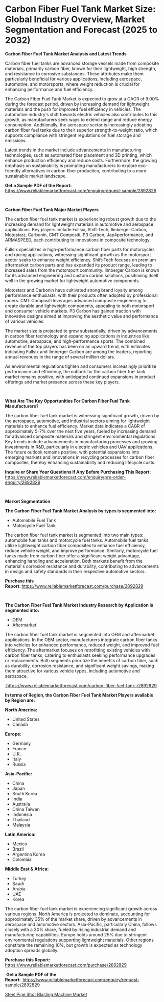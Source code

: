 <p><h1>Carbon Fiber Fuel Tank Market Size: Global Industry Overview, Market Segmentation and Forecast (2025 to 2032)</h1></p><p><strong>Carbon Fiber Fuel Tank Market Analysis and Latest Trends</strong></p>
<p><p>Carbon fiber fuel tanks are advanced storage vessels made from composite materials, primarily carbon fiber, known for their lightweight, high strength, and resistance to corrosive substances. These attributes make them particularly beneficial for various applications, including aerospace, automotive, and motorsports, where weight reduction is crucial for enhancing performance and fuel efficiency.</p><p>The Carbon Fiber Fuel Tank Market is expected to grow at a CAGR of 9.00% during the forecast period, driven by increasing demand for lightweight materials and the push for improved fuel efficiency in vehicles. The automotive industry's shift towards electric vehicles also contributes to this growth, as manufacturers seek ways to extend range and reduce energy consumption. Additionally, the aerospace sector is increasingly adopting carbon fiber fuel tanks due to their superior strength-to-weight ratio, which supports compliance with stringent regulations on fuel storage and emissions.</p><p>Latest trends in the market include advancements in manufacturing technologies, such as automated fiber placement and 3D printing, which enhance production efficiency and reduce costs. Furthermore, the growing emphasis on sustainability is prompting manufacturers to explore eco-friendly alternatives in carbon fiber production, contributing to a more sustainable market landscape.</p></p>
<p><strong>Get a Sample PDF of the Report:&nbsp;</strong> <a href="https://www.reliablemarketforecast.com/enquiry/request-sample/2892829?utm_campaign=2533&utm_medium=2&utm_source=Github&utm_content=ia&utm_term=15032025&utm_id=carbon-fiber-fuel-tank">https://www.reliablemarketforecast.com/enquiry/request-sample/2892829</a></p>
<p>&nbsp;</p>
<p><strong>Carbon Fiber Fuel Tank Major Market Players</strong></p>
<p><p>The carbon fiber fuel tank market is experiencing robust growth due to the increasing demand for lightweight materials in automotive and aerospace applications. Key players include Fullsix, Shift-Tech, Ilmberger Carbon, Motostarz, Carbonin, CMT Compositi, P3 Carbon, Jap4performance, and ARMASPEED, each contributing to innovations in composite technology.</p><p>Fullsix specializes in high-performance carbon fiber parts for motorcycles and racing applications, witnessing significant growth as the motorsport sector seeks to enhance weight efficiency. Shift-Tech focuses on premium aftermarket carbon parts and has expanded its product range, leading to increased sales from the motorsport community. Ilmberger Carbon is known for its advanced engineering and custom carbon solutions, positioning itself well in the growing market for lightweight automotive components.</p><p>Motostarz and Carbonin have cultivated strong brand loyalty among performance enthusiasts, with their products often adopted by professional racers. CMT Compositi leverages advanced composite engineering to create durable and lightweight components, appealing to both motorsport and consumer vehicle markets. P3 Carbon has gained traction with innovative designs aimed at improving the aesthetic value and performance of various vehicles.</p><p>The market size is projected to grow substantially, driven by advancements in carbon fiber technology and expanding applications in industries like automotive, aerospace, and high-performance sports. The combined revenue of the top players has been on an upward trend, with estimates indicating Fullsix and Ilmberger Carbon are among the leaders, reporting annual revenues in the range of several million dollars.</p><p>As environmental regulations tighten and consumers increasingly prioritize performance and efficiency, the outlook for the carbon fiber fuel tank market remains positive, with anticipated continued expansions in product offerings and market presence across these key players.</p></p>
<p>&nbsp;</p>
<p><strong>What Are The Key Opportunities For Carbon Fiber Fuel Tank Manufacturers?</strong></p>
<p><p>The carbon fiber fuel tank market is witnessing significant growth, driven by the aerospace, automotive, and industrial sectors aiming for lightweight materials to enhance fuel efficiency. Market data indicates a CAGR of approximately 5-7% over the next five years, fueled by increasing demand for advanced composite materials and stringent environmental regulations. Key trends include advancements in manufacturing processes and growing investments in R&D, particularly in electric vehicles and UAV applications. The future outlook remains positive, with potential expansions into emerging markets and innovations in recycling processes for carbon fiber composites, thereby enhancing sustainability and reducing lifecycle costs.</p></p>
<p><strong>Inquire or Share Your Questions If Any Before Purchasing This Report:</strong> <a href="https://www.reliablemarketforecast.com/enquiry/pre-order-enquiry/2892829?utm_campaign=2533&utm_medium=2&utm_source=Github&utm_content=ia&utm_term=15032025&utm_id=carbon-fiber-fuel-tank">https://www.reliablemarketforecast.com/enquiry/pre-order-enquiry/2892829</a></p>
<p>&nbsp;</p>
<p><strong>Market Segmentation</strong></p>
<p><strong>The Carbon Fiber Fuel Tank Market Analysis by types is segmented into:</strong></p>
<p><ul><li>Automobile Fuel Tank</li><li>Motorcycle Fuel Tank</li></ul></p>
<p><p>The carbon fiber fuel tank market is segmented into two main types: automobile fuel tanks and motorcycle fuel tanks. Automobile fuel tanks utilize lightweight carbon fiber composites to enhance fuel efficiency, reduce vehicle weight, and improve performance. Similarly, motorcycle fuel tanks made from carbon fiber offer a significant weight advantage, enhancing handling and acceleration. Both markets benefit from the material's corrosion resistance and durability, contributing to advancements in design and safety standards in their respective automotive sectors.</p></p>
<p><strong>Purchase this Report:&nbsp;</strong><a href="https://www.reliablemarketforecast.com/purchase/2892829?utm_campaign=2533&utm_medium=2&utm_source=Github&utm_content=ia&utm_term=15032025&utm_id=carbon-fiber-fuel-tank">https://www.reliablemarketforecast.com/purchase/2892829</a></p>
<p>&nbsp;</p>
<p><strong>The Carbon Fiber Fuel Tank Market Industry Research by Application is segmented into:</strong></p>
<p><ul><li>OEM</li><li>Aftermarket</li></ul></p>
<p><p>The carbon fiber fuel tank market is segmented into OEM and aftermarket applications. In the OEM sector, manufacturers integrate carbon fiber tanks into vehicles for enhanced performance, reduced weight, and improved fuel efficiency. The aftermarket focuses on retrofitting existing vehicles with carbon fiber tanks, catering to enthusiasts seeking performance upgrades or replacements. Both segments prioritize the benefits of carbon fiber, such as durability, corrosion resistance, and significant weight savings, making them attractive for various vehicle types, including automotive and aerospace.</p></p>
<p><a href="https://www.reliablemarketforecast.com/carbon-fiber-fuel-tank-r2892829?utm_campaign=2533&utm_medium=2&utm_source=Github&utm_content=ia&utm_term=15032025&utm_id=carbon-fiber-fuel-tank">&nbsp;https://www.reliablemarketforecast.com/carbon-fiber-fuel-tank-r2892829</a></p>
<p><strong>In terms of Region, the Carbon Fiber Fuel Tank Market Players available by Region are:</strong></p>
<p>
    <p> <strong> North America: </strong>
        <ul>
            <li>United States</li>
            <li>Canada</li>
        </ul>
        </p> 
    <p> <strong> Europe: </strong>
        <ul>
            <li>Germany</li>
            <li>France</li>
            <li>U.K.</li>
            <li>Italy</li>
            <li>Russia</li>
        </ul>
        </p> 
    <p> <strong> Asia-Pacific: </strong>
        <ul>
            <li>China</li>
            <li>Japan</li>
            <li>South Korea</li>
            <li>India</li>
            <li>Australia</li>
            <li>China Taiwan</li>
            <li>Indonesia</li>
            <li>Thailand</li>
            <li>Malaysia</li>
        </ul>
        </p> 
    <p> <strong> Latin America: </strong>
        <ul>
            <li>Mexico</li>
            <li>Brazil</li>
            <li>Argentina Korea</li>
            <li>Colombia</li>
        </ul>
        </p> 
    <p> <strong> Middle East & Africa: </strong>
        <ul>
            <li>Turkey</li>
            <li>Saudi</li>
            <li>Arabia</li>
            <li>UAE</li>
            <li>Korea</li>
        </ul>
    </p>
    </p>
<p><p>The carbon fiber fuel tank market is experiencing significant growth across various regions. North America is projected to dominate, accounting for approximately 35% of the market share, driven by advancements in aerospace and automotive sectors. Asia-Pacific, particularly China, follows closely with a 30% share, fueled by rising industrial demand and manufacturing capabilities. Europe holds around 25% due to stringent environmental regulations supporting lightweight materials. Other regions constitute the remaining 10%, but growth is expected as technology adoption spreads globally.</p></p>
<p><strong>Purchase this Report: </strong><a href="https://www.reliablemarketforecast.com/purchase/2892829?utm_campaign=2533&utm_medium=2&utm_source=Github&utm_content=ia&utm_term=15032025&utm_id=carbon-fiber-fuel-tank">https://www.reliablemarketforecast.com/purchase/2892829</a></p>
<p>&nbsp;<strong>Get a Sample PDF of the Report:&nbsp;&nbsp;</strong><a href="https://www.reliablemarketforecast.com/enquiry/request-sample/2892829?utm_campaign=2533&utm_medium=2&utm_source=Github&utm_content=ia&utm_term=15032025&utm_id=carbon-fiber-fuel-tank">https://www.reliablemarketforecast.com/enquiry/request-sample/2892829</a></p>
<p><strong></strong></p>
<p><p><a href="https://github.com/hillsmyung726/Market-Research-Report-List-1/blob/main/steel-pipe-shot-blasting-machine-market.md?utm_campaign=2533&utm_medium=2&utm_source=Github&utm_content=ia&utm_term=15032025&utm_id=carbon-fiber-fuel-tank">Steel Pipe Shot Blasting Machine Market</a></p></p>